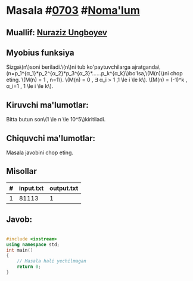 
<h1>Masala #<a href="https://robocontest.uz/tasks/0703">0703</a> #<a href="https://robocontest.uz/tasks?category=1">Noma'lum</a></h1>
<h2> Muallif: <a href="https://robocontest.uz/profile/nuraziz_imo">Nuraziz Ungboyev</a></h2>
<h2>Myobius funksiya</h2>
<p>Sizga\(n\)soni beriladi.\(n\)ni tub ko'paytuvchilarga ajratganda\(n=p_1^{α_1}*p_2^{α_2}*p_3^{α_3}*......p_k^{α_k}\)bo'lsa,\(M(n)\)ni chop eting.
\(M(n) = 1 , n=1\).
\(M(n) = 0 , ∃ α_i > 1 ,1 \le i \le k\).
\(M(n) = (-1)^k , α_i=1 , 1 \le i \le k\).</p>
<h2>Kiruvchi ma'lumotlar:</h2>
<p>Bitta butun son\(1 \le n \le 10^5\)kiritiladi.</p>
<h2>Chiquvchi ma'lumotlar:</h2>
<p>Masala javobini chop eting.</p>
<h2>Misollar</h2>
<table>
    <thead>
        <tr>
            <th>#</th>
            <th>input.txt</th>
            <th>output.txt</th>
        </tr>
    </thead>
    <tbody>
            <tr>
                <td>1</td>
                <td>81113</td>
                <td>1</td>
            </tr>
    </tbody>
    </table>
    
<h2>Javob:</h2>

######
```cpp
#include <iostream>
using namespace std;
int main()
{
    // Masala hali yechilmagan
    return 0;
}
```
